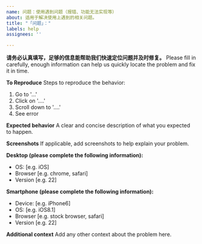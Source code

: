 ```yaml
---
name: 问题：使用遇到问题（报错、功能无法实现等）
about: 适用于解决使用上遇到的相关问题。
title: "「问题」："
labels: help
assignees: ''

---
```


**请务必认真填写，足够的信息能帮助我们快速定位问题并及时修复。**
Please fill in carefully, enough information can help us quickly locate the problem and fix it in time.

**To Reproduce**
Steps to reproduce the behavior:
1. Go to '...'
2. Click on '....'
3. Scroll down to '....'
4. See error

**Expected behavior**
A clear and concise description of what you expected to happen.

**Screenshots**
If applicable, add screenshots to help explain your problem.

**Desktop (please complete the following information):**
 - OS: [e.g. iOS]
 - Browser [e.g. chrome, safari]
 - Version [e.g. 22]

**Smartphone (please complete the following information):**
 - Device: [e.g. iPhone6]
 - OS: [e.g. iOS8.1]
 - Browser [e.g. stock browser, safari]
 - Version [e.g. 22]

**Additional context**
Add any other context about the problem here.
